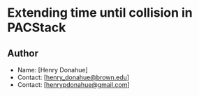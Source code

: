 # Extending time until collision in PACStack

## Author
- Name: [Henry Donahue]
- Contact: [henry_donahue@brown.edu]
- Contact: [henrypdonahue@gmail.com]